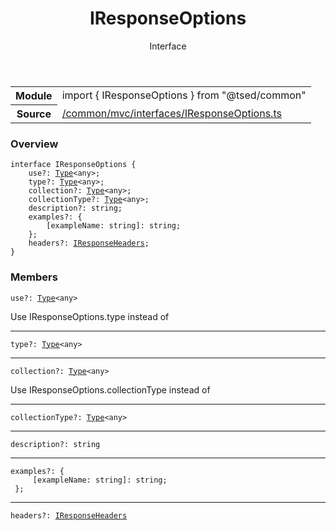 
<header class="symbol-info-header"><h1 id="iresponseoptions">IResponseOptions</h1><label class="symbol-info-type-label interface">Interface</label></header>
<!-- summary -->
<section class="symbol-info"><table class="is-full-width"><tbody><tr><th>Module</th><td><div class="lang-typescript"><span class="token keyword">import</span> { IResponseOptions }&nbsp;<span class="token keyword">from</span>&nbsp;<span class="token string">"@tsed/common"</span></div></td></tr><tr><th>Source</th><td><a href="https://github.com/Romakita/ts-express-decorators/blob/v4.24.0/src//common/mvc/interfaces/IResponseOptions.ts#L0-L0">/common/mvc/interfaces/IResponseOptions.ts</a></td></tr></tbody></table></section>
<!-- overview -->


### Overview


<pre><code class="typescript-lang "><span class="token keyword">interface</span> IResponseOptions <span class="token punctuation">{</span>
    use?<span class="token punctuation">:</span> <a href="#api/core/type"><span class="token">Type</span></a><<span class="token keyword">any</span>><span class="token punctuation">;</span>
    type?<span class="token punctuation">:</span> <a href="#api/core/type"><span class="token">Type</span></a><<span class="token keyword">any</span>><span class="token punctuation">;</span>
    collection?<span class="token punctuation">:</span> <a href="#api/core/type"><span class="token">Type</span></a><<span class="token keyword">any</span>><span class="token punctuation">;</span>
    collectionType?<span class="token punctuation">:</span> <a href="#api/core/type"><span class="token">Type</span></a><<span class="token keyword">any</span>><span class="token punctuation">;</span>
    description?<span class="token punctuation">:</span> <span class="token keyword">string</span><span class="token punctuation">;</span>
    examples?<span class="token punctuation">:</span> <span class="token punctuation">{</span>
        <span class="token punctuation">[</span>exampleName<span class="token punctuation">:</span> <span class="token keyword">string</span><span class="token punctuation">]</span><span class="token punctuation">:</span> <span class="token keyword">string</span><span class="token punctuation">;</span>
    <span class="token punctuation">}</span><span class="token punctuation">;</span>
    headers?<span class="token punctuation">:</span> <a href="#api/common/mvc/iresponseheaders"><span class="token">IResponseHeaders</span></a><span class="token punctuation">;</span>
<span class="token punctuation">}</span></code></pre>


<!-- Parameters -->

<!-- Description -->

<!-- Members -->







### Members



<div class="method-overview">
<pre><code class="typescript-lang deprecated ">use?<span class="token punctuation">:</span> <a href="#api/core/type"><span class="token">Type</span></a><<span class="token keyword">any</span>></code></pre>
</div>


Use IResponseOptions.type instead of



<hr/>



<div class="method-overview">
<pre><code class="typescript-lang ">type?<span class="token punctuation">:</span> <a href="#api/core/type"><span class="token">Type</span></a><<span class="token keyword">any</span>></code></pre>
</div>




<hr/>



<div class="method-overview">
<pre><code class="typescript-lang deprecated ">collection?<span class="token punctuation">:</span> <a href="#api/core/type"><span class="token">Type</span></a><<span class="token keyword">any</span>></code></pre>
</div>


Use IResponseOptions.collectionType instead of



<hr/>



<div class="method-overview">
<pre><code class="typescript-lang ">collectionType?<span class="token punctuation">:</span> <a href="#api/core/type"><span class="token">Type</span></a><<span class="token keyword">any</span>></code></pre>
</div>




<hr/>



<div class="method-overview">
<pre><code class="typescript-lang ">description?<span class="token punctuation">:</span> <span class="token keyword">string</span></code></pre>
</div>




<hr/>



<div class="method-overview">
<pre><code class="typescript-lang ">examples?<span class="token punctuation">:</span> <span class="token punctuation">{</span>
     <span class="token punctuation">[</span>exampleName<span class="token punctuation">:</span> <span class="token keyword">string</span><span class="token punctuation">]</span><span class="token punctuation">:</span> <span class="token keyword">string</span><span class="token punctuation">;</span>
 <span class="token punctuation">}</span><span class="token punctuation">;</span></code></pre>
</div>




<hr/>



<div class="method-overview">
<pre><code class="typescript-lang ">headers?<span class="token punctuation">:</span> <a href="#api/common/mvc/iresponseheaders"><span class="token">IResponseHeaders</span></a></code></pre>
</div>








